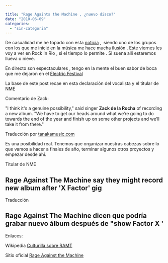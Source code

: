 ```yaml
---

title: "Rage Againts the Machine , ¿nuevo disco?"
date: "2010-06-09"
categories: 
  - "sin-categoria"
---
```


De casualidad me he topado con esta [noticia](https://www.nme.com/news/nme/51385) ,  siendo uno de los grupos con los que me inicié en la música me hace mucha ilusión . Este viernes les voy a ver en Rock In Rio , si el tiempo lo permite . Si suena alli estaremos llueva o nieve.

En directo son espectaculares , tengo en la mente el buen sabor de boca que me dejaron en el [Electric Festival](../2008/06/electric-festival/)

La base de este post recae en esta declaración del vocalista y el titular de NME

Comentario de Zack:

"I think it's a genuine possibility," said singer **Zack de la Rocha** of recording a new album. "We have to get our heads around what we’re going to do towards the end of the year and finish up on some other projects and we’ll take it from there."

Traducción por [tanakamusic.com](https://tanakamusic.com/2010/06/08/rage-against-the-machine-podria-sacar-nuevo-disco/)

Es una posibilidad real. Tenemos que organizar nuestras cabezas sobre lo que vamos a hacer a finales de año, terminar algunos otros proyectos y empezar desde ahí.

Titular de NME

## Rage Against The Machine say they might record new album after 'X Factor' gig

Traducción

## Rage Against The Machine dicen que podría grabar nuevo álbum después de "show Factor X '

Enlaces:

Wikipedia [Culturilla sobre RAMT](https://es.wikipedia.org/wiki/Rage_Against_the_Machine)

Sitio oficial [Rage Against the Machine](https://www.ratm.com/)
